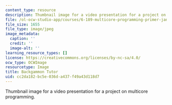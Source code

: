 ```yaml
---
content_type: resource
description: Thumbnail image for a video presentation for a project on multicore programming.
file: /ol-ocw-studio-app/courses/6-189-multicore-programming-primer-january-iap-2007/cc2da182bc5e036da437f49a43d118d7_p6.jpg
file_size: 1655
file_type: image/jpeg
image_metadata:
  caption: ''
  credit: ''
  image-alt: ''
learning_resource_types: []
license: https://creativecommons.org/licenses/by-nc-sa/4.0/
ocw_type: OCWImage
resourcetype: Image
title: Backgammon Tutor
uid: cc2da182-bc5e-036d-a437-f49a43d118d7
---
```

Thumbnail image for a video presentation for a project on multicore programming.